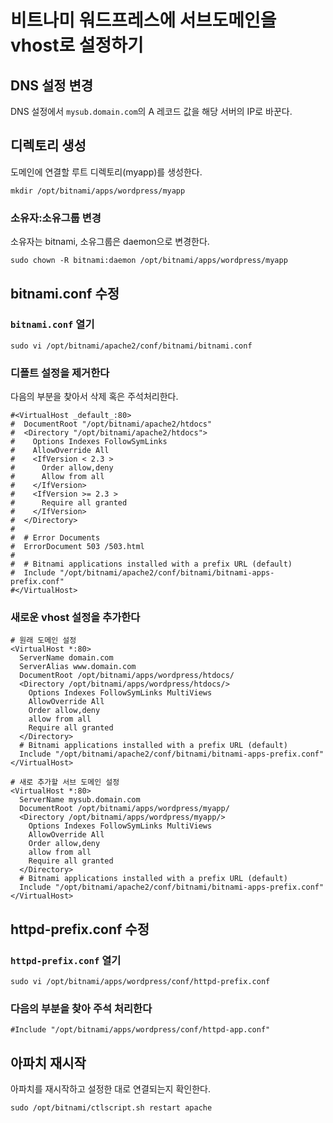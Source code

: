 # 비트나미 워드프레스에 서브도메인을 vhost로 설정하기

## DNS 설정 변경

DNS 설정에서 `mysub.domain.com`의 A 레코드 값을 해당 서버의 IP로 바꾼다.


## 디렉토리 생성

도메인에 연결할 루트 디렉토리(myapp)를 생성한다.

```
mkdir /opt/bitnami/apps/wordpress/myapp
```
### 소유자:소유그룹 변경
소유자는 bitnami, 소유그룹은 daemon으로 변경한다. 

```
sudo chown -R bitnami:daemon /opt/bitnami/apps/wordpress/myapp
```

## bitnami.conf 수정 

### `bitnami.conf` 열기

```
sudo vi /opt/bitnami/apache2/conf/bitnami/bitnami.conf
```

### 디폴트 설정을 제거한다

다음의 부분을 찾아서 삭제 혹은 주석처리한다.

```
#<VirtualHost _default_:80>
#  DocumentRoot "/opt/bitnami/apache2/htdocs"
#  <Directory "/opt/bitnami/apache2/htdocs">
#    Options Indexes FollowSymLinks
#    AllowOverride All
#    <IfVersion < 2.3 >
#      Order allow,deny                       
#      Allow from all
#    </IfVersion>
#    <IfVersion >= 2.3 >
#      Require all granted 
#    </IfVersion>
#  </Directory>
#   
#  # Error Documents
#  ErrorDocument 503 /503.html
#
#  # Bitnami applications installed with a prefix URL (default)
#  Include "/opt/bitnami/apache2/conf/bitnami/bitnami-apps-prefix.conf"
#</VirtualHost>
```

### 새로운 vhost 설정을 추가한다
```
# 원래 도메인 설정
<VirtualHost *:80>
  ServerName domain.com
  ServerAlias www.domain.com
  DocumentRoot /opt/bitnami/apps/wordpress/htdocs/
  <Directory /opt/bitnami/apps/wordpress/htdocs/>
    Options Indexes FollowSymLinks MultiViews
    AllowOverride All
    Order allow,deny
    allow from all
    Require all granted
  </Directory>
  # Bitnami applications installed with a prefix URL (default)
  Include "/opt/bitnami/apache2/conf/bitnami/bitnami-apps-prefix.conf"
</VirtualHost>

# 새로 추가할 서브 도메인 설정
<VirtualHost *:80>
  ServerName mysub.domain.com
  DocumentRoot /opt/bitnami/apps/wordpress/myapp/
  <Directory /opt/bitnami/apps/wordpress/myapp/>
    Options Indexes FollowSymLinks MultiViews
    AllowOverride All
    Order allow,deny
    allow from all
    Require all granted
  </Directory>
  # Bitnami applications installed with a prefix URL (default)
  Include "/opt/bitnami/apache2/conf/bitnami/bitnami-apps-prefix.conf"
</VirtualHost>
```

## httpd-prefix.conf 수정

### `httpd-prefix.conf` 열기 

```
sudo vi /opt/bitnami/apps/wordpress/conf/httpd-prefix.conf
```

### 다음의 부분을 찾아 주석 처리한다

```
#Include "/opt/bitnami/apps/wordpress/conf/httpd-app.conf"
```

## 아파치 재시작

아파치를 재시작하고 설정한 대로 연결되는지 확인한다.

```
sudo /opt/bitnami/ctlscript.sh restart apache
```

